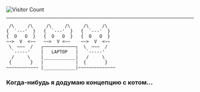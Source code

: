 #

![Visitor Count](https://visitor-badge.laobi.icu/badge?page_id=ToxicSnail.ToxicSnail&left_color=blue&right_color=green&style=flat)

---

```
 /\     /\     /\     /\     /\     /\
{  `---'  }   {  `---'  }   {  `---'  }  
{  O   O  }   {  O   O  }   {  O   O  }  
~~>  V  <~~   ~~>  V <~~    ~~>  V  <~~  
 \  ~~~  /   ┌────────────┐  \  ~~~  /  
  `-----'    |   LAPTOP   |   `-----'  
  /     \    |____________|   /     \  
 {       }   |            |  {       }  
~~~~~~~~~~~~ |____________|~~~~~~~~~~~~~~ 
```


### Когда-нибудь я додумаю концепцию с котом...
